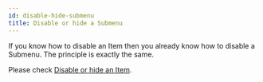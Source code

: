 ```yaml
---
id: disable-hide-submenu
title: Disable or hide a Submenu
---
```


If you know how to disable an Item then you already know how to disable a Submenu. The principle is exactly the same.

Please check [Disable or hide an Item](disable-or-hide.md).